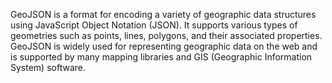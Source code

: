 GeoJSON is a format for encoding a variety of geographic data structures using JavaScript Object Notation (JSON). It supports various types of geometries such as points, lines, polygons, and their associated properties. GeoJSON is widely used for representing geographic data on the web and is supported by many mapping libraries and GIS (Geographic Information System) software.
